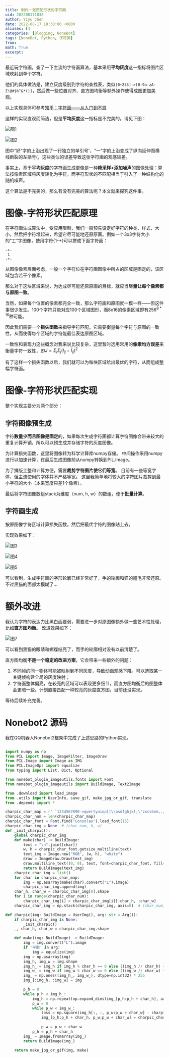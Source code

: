 ```yaml
---
title: 制作一张匹配形状的字符画
uid: 202208171838
author: Yiyu Chen
date: 2022-08-17 18:38:00 +0800
aliases: []
categories: [Blogging, NoneBot]
tags: [NoneBot, Python, 字符画]
from: 
math: True
excerpt: 
---
```

最近玩字符画，查了一下主流的字符画算法，基本采用**平均灰度**这一指标将图片区域映射到单个字符。

他们的具体做法是，建立灰度级别到字符的查找表，类似`[0~255]->[0-9a-zA-Z!@#$%^&*()]`，然后做一些位置对齐、直方图均衡等额外操作使得成图更加美观。

以上实现具体可参考[知乎：字符画——从入门到不屑](https://zhuanlan.zhihu.com/p/48941293)

这样的实现直观而简洁，但是**平均灰度**这一指标是不完美的。请见下图：

![图1](assets/post/2022-08-17-制作一张匹配形状的字符画/QQ图片20220817193513.jpg)

![图2](assets/post/2022-08-17-制作一张匹配形状的字符画/QQ图片20220817193517.jpg)

图中“好”字的上沿出现了一行独立的单引号'，“一”字的上沿变成了纵向延伸而横线断裂的左括号(，这些类似的误差导致这张字符画的观感较差。

事实上，基于**平均灰度**的字符画生成更像是一种**降采样+添加噪声**的图像处理：算法按像素区域将灰度转化为字符，而字符形状的不匹配相当于引入了一种结构化的随机噪声。

这个算法是不完美的，那么有没有完美的算法呢？本文就来探究这件事。

# 图像-字符形状匹配原理
在字符画生成算法中，受应用限制，我们一般预先设定好字符的种类、样式、大小，然后把字符堆起来，希望它尽可能地还原原画。例如一个3x3字符大小的“工”字图像，使用字符{1-+}可以拼成下面字符画：

```
-+-
 1
-+-
```

从图像像素层面考虑，一般一个字符位在字符画图像中所占的区域是固定的，该区域包含若干个像素。

那么对于这块区域来说，为达成尽可能还原原画的目标，就应当**尽量让每个像素都与原图一致**。

当然，如果每个位置的像素都完全一致，那么字符画和原图就一模一样——但这件事很少发生。100个字符只能对应100个区域图形，而8x16的像素区域即有$256^{8*16}$种可能。

因此我们需要一个**损失函数**来指导字符匹配。它需要衡量每个字符与原图的一致性，从而使得每个区域的字符能最佳表达原图区域。

一致性和表现力这些概念对我来说比较复杂，这里暂时选用常用的**像素均方误差**来衡量字符一致性，即$J=\Sigma_i\Sigma_j{(I_{ij}-\hat{I}_{ij})^2}$

有了这样一个损失函数以后，我们就可以为每块区域给出最优的字符，从而组成整幅字符画。

# 图像-字符形状匹配实现
整个实现主要分为两个部分：
## 字符图像预生成
字符**数量少而且图像是固定**的，如果每次生成字符画都计算字符图像会带来较大的重复计算开销，所以可以预生成并存储字符的灰度图像。

为计算损失函数，这里将图像转为科学计算库numpy存储。
中间操作采用numpy进行以加速计算，在最后生成图像前从numpy转换到PIL.Image。

为了排版工整和计算方便，需要**裁剪字符图片使它们等宽**。
目前有一些等宽字体，但主流使用的字体并不严格等宽。
这里我简单地将较大的字符图片裁剪到最小字符的大小（本来宽度只差1个像素）。

最后将字符图像数组stack为维度（num, h, w）的数组，便于**批量计算**。

## 字符画生成
按原图像字符区域计算损失函数，然后把最优字符的图像贴上去。

实现效果如下：

![图3](assets/post/2022-08-17-制作一张匹配形状的字符画/512620327-223109835-AFDBE437BEAB07B26AF22C68897F1524.jpg)

![图4](assets/post/2022-08-17-制作一张匹配形状的字符画/QQ图片20220817225913.gif)

![图5](assets/post/2022-08-17-制作一张匹配形状的字符画/QQ图片20220817225742.gif)

可以看到，生成字符画的字形轮廓已经非常好了，手的轮廓和猫的翘毛非常还原。不过黑猫的面部太模糊了...

# 额外改进
我认为字符的表达力比黑白画要弱，需要进一步对原图像额外做一些艺术性处理，比如**直方图均衡**。
改进效果如下：

![图7](assets/post/2022-08-17-制作一张匹配形状的字符画/QQ图片20220817234811.gif)

可以看到黑猫的眼睛和蝴蝶结亮了，而手的轮廓相对没有以前清楚了。

直方图均衡**不是一个稳定的改进方案**，它会带来一些额外的问题：
1. 不同帧的同一物体可能被映射到不同灰度，导致动画观感下降。可以选取某一关键帧构建全局的灰度映射；
2. 字符画整体偏亮，在较亮的区域可以表现更多细节，而直方图均衡后的图整体会更暗一些。计划直接匹配一种较亮的灰度直方图，目前还没实现。

等待后续补充完善。

# Nonebot2 源码
我在QQ机器人Nonebot2框架中完成了上述思路的Python实现。

```python

import numpy as np
from PIL import Image, ImageFilter, ImageDraw
from PIL.Image import Image as IMG
from PIL.ImageOps import equalize
from typing import List, Dict, Optional

from nonebot_plugin_imageutils.fonts import Font
from nonebot_plugin_imageutils import BuildImage, Text2Image

from .download import load_image
from .utils import UserInfo, save_gif, make_jpg_or_gif, translate
from .depends import *

charpic_char_map = r' `1234567890-=qwertyuiop[]\\asdfghjkl;\'zxcvbnm,./!@#$%^&\*\(\)_\+QWERTYUIOP{}\|ASDFGHJKL:"ZXCVBNM<>\?'
charpic_char_num = len(charpic_char_map)
charpic_char_font = Font.find("Consolas").load_font(15)
charpic_char_img = None  # (char_num, h, w)
def _init_charpic():
    global charpic_char_img
    def make(char) -> BuildImage:
        text = "\n".join([char])
        w, h = charpic_char_font.getsize_multiline(text)
        text_img = Image.new("RGB", (w, h), "white")
        draw = ImageDraw.Draw(text_img)
        draw.multiline_text((0, 0), text, font=charpic_char_font, fill="black")
        return BuildImage(text_img)
    charpic_char_img = list()
    for char in charpic_char_map:
        img = np.asarray(make(char).convert("L").image)
        charpic_char_img.append(img)
    char_h, char_w = charpic_char_img[0].shape
    for i in range(charpic_char_num):
        charpic_char_img[i] = charpic_char_img[i][:char_h, :char_w]
    charpic_char_img = np.stack(charpic_char_img, axis=0)  # (char_num, h, w)

def charpic(img: BuildImage = UserImg(), arg: str = Arg()):
    if charpic_char_img is None:
        _init_charpic()
    _, char_h, char_w = charpic_char_img.shape

    def make(img: BuildImage) -> BuildImage:
        img = img.convert("L").image
        if '平衡' in arg:
            img = equalize(img)
        img = np.asarray(img)
        img_h, img_w = img.shape
        img_h_ = img_h if img_h % char_h == 0 else ((img_h // char_h) + 1) * char_h
        img_w_ = img_w if img_w % char_w == 0 else ((img_w // char_w) + 1) * char_w
        img_ = np.ones((img_h_, img_w_), dtype=np.int32) * 255
        img_[:img_h, :img_w] = img

        p_h = 0
        while p_h < img_h_:
            img_h = np.repeat(np.expand_dims(img_[p_h:p_h + char_h], axis=0), charpic_char_num, axis=0)
            p_w = 0
            while p_w < img_w_:
                loss = np.square(img_h[:, :, p_w:p_w + char_w] - charpic_char_img).mean(2).mean(1)
                img_[p_h:p_h + char_h, p_w:p_w + char_w] = charpic_char_img[loss.argmin()]
                
                p_w = p_w + char_w
            p_h = p_h + char_h
        img_ = Image.fromarray(img_)
        return BuildImage(img_)

    return make_jpg_or_gif(img, make)

```